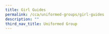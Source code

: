 ```yaml
---
title: Girl Guides
permalink: /cca/uniformed-groups/girl-guides
description: ""
third_nav_title: Uniformed Group
---
```

